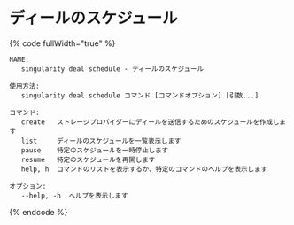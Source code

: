 # ディールのスケジュール

{% code fullWidth="true" %}
```
NAME:
   singularity deal schedule - ディールのスケジュール

使用方法:
   singularity deal schedule コマンド [コマンドオプション] [引数...]

コマンド:
   create   ストレージプロバイダーにディールを送信するためのスケジュールを作成します
   list     ディールのスケジュールを一覧表示します
   pause    特定のスケジュールを一時停止します
   resume   特定のスケジュールを再開します
   help, h  コマンドのリストを表示するか、特定のコマンドのヘルプを表示します

オプション:
   --help, -h  ヘルプを表示します
```
{% endcode %}